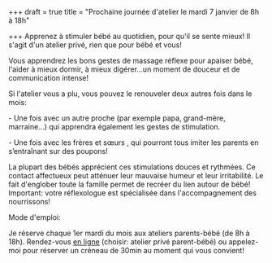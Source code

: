+++
draft = true
title = "Prochaine journée d'atelier le mardi 7 janvier de 8h à 18h"

+++
Apprenez à stimuler bébé au quotidien, pour qu'il se sente mieux! Il s'agit d'un atelier privé, rien que pour bébé et vous!

Vous apprendrez les bons gestes de massage réflexe pour apaiser bébé, l'aider à mieux dormir, à mieux digérer...un moment de douceur et de communication intense!

Si l'atelier vous a plu, vous pouvez le renouveler deux autres fois dans le mois:

\- Une fois avec un autre proche (par exemple papa, grand-mère, marraine...) qui apprendra également les gestes de stimulation.

\- Une fois avec les frères et sœurs , qui pourront tous imiter les parents en s’entraînant sur des poupons!

La plupart des bébés apprécient ces stimulations douces et rythmées. Ce contact affectueux peut atténuer leur mauvaise humeur et leur irritabilité. Le fait d'englober toute la famille permet de recréer du lien autour de bébé! Important: votre réflexologue est spécialisée dans l'accompagnement des nourrissons!

Mode d'emploi:

Je réserve chaque 1er mardi du mois aux ateliers parents-bébé (de 8h à 18h). Rendez-vous [en ligne](https://thenat.setmore.com/services) (choisir: atelier privé parent-bébé) ou appelez-moi pour réserver un créneau de 30min au moment qui vous convient!